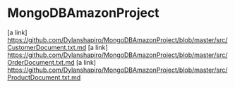 # MongoDBAmazonProject
[a link] https://github.com/Dylanshapiro/MongoDBAmazonProject/blob/master/src/CustomerDocument.txt.md
[a link] https://github.com/Dylanshapiro/MongoDBAmazonProject/blob/master/src/OrderDocument.txt.md
[a link] https://github.com/Dylanshapiro/MongoDBAmazonProject/blob/master/src/ProductDocument.txt.md
